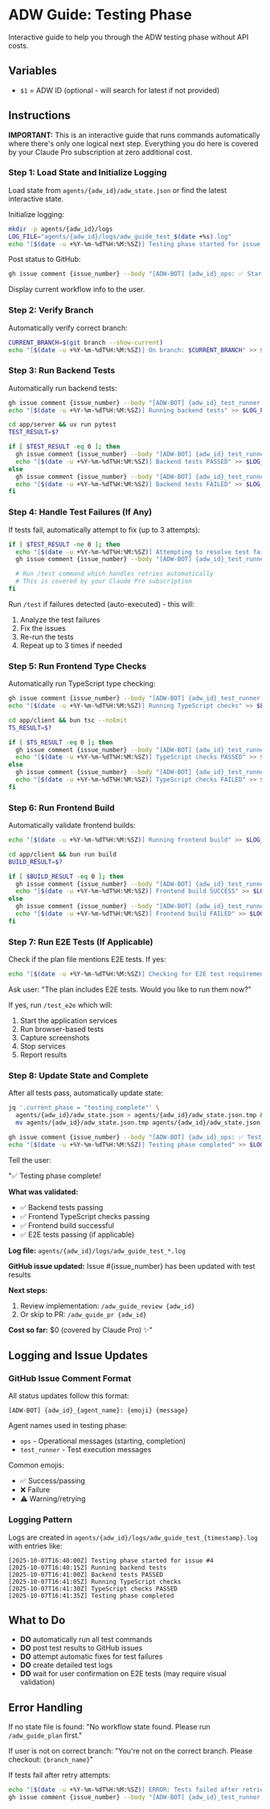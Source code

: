 # ADW Guide: Testing Phase

Interactive guide to help you through the ADW testing phase without API costs.

## Variables

- `$1` = ADW ID (optional - will search for latest if not provided)

## Instructions

**IMPORTANT:** This is an interactive guide that runs commands automatically where there's only one logical next step. Everything you do here is covered by your Claude Pro subscription at zero additional cost.

### Step 1: Load State and Initialize Logging

Load state from `agents/{adw_id}/adw_state.json` or find the latest interactive state.

Initialize logging:
```bash
mkdir -p agents/{adw_id}/logs
LOG_FILE="agents/{adw_id}/logs/adw_guide_test_$(date +%s).log"
echo "[$(date -u +%Y-%m-%dT%H:%M:%SZ)] Testing phase started for issue #{issue_number}" >> $LOG_FILE
```

Post status to GitHub:
```bash
gh issue comment {issue_number} --body "[ADW-BOT] {adw_id}_ops: ✅ Starting testing phase"
```

Display current workflow info to the user.

### Step 2: Verify Branch

Automatically verify correct branch:
```bash
CURRENT_BRANCH=$(git branch --show-current)
echo "[$(date -u +%Y-%m-%dT%H:%M:%SZ)] On branch: $CURRENT_BRANCH" >> $LOG_FILE
```

### Step 3: Run Backend Tests

Automatically run backend tests:
```bash
gh issue comment {issue_number} --body "[ADW-BOT] {adw_id}_test_runner: ✅ Running backend tests"
echo "[$(date -u +%Y-%m-%dT%H:%M:%SZ)] Running backend tests" >> $LOG_FILE

cd app/server && uv run pytest
TEST_RESULT=$?

if [ $TEST_RESULT -eq 0 ]; then
  gh issue comment {issue_number} --body "[ADW-BOT] {adw_id}_test_runner: ✅ Backend tests: PASSED"
  echo "[$(date -u +%Y-%m-%dT%H:%M:%SZ)] Backend tests PASSED" >> $LOG_FILE
else
  gh issue comment {issue_number} --body "[ADW-BOT] {adw_id}_test_runner: ❌ Backend tests: FAILED"
  echo "[$(date -u +%Y-%m-%dT%H:%M:%SZ)] Backend tests FAILED" >> $LOG_FILE
fi
```

### Step 4: Handle Test Failures (If Any)

If tests fail, automatically attempt to fix (up to 3 attempts):

```bash
if [ $TEST_RESULT -ne 0 ]; then
  echo "[$(date -u +%Y-%m-%dT%H:%M:%SZ)] Attempting to resolve test failures" >> $LOG_FILE
  gh issue comment {issue_number} --body "[ADW-BOT] {adw_id}_test_runner: ⚠️ Attempting to resolve test failures"

  # Run /test command which handles retries automatically
  # This is covered by your Claude Pro subscription
fi
```

Run `/test` if failures detected (auto-executed) - this will:
1. Analyze the test failures
2. Fix the issues
3. Re-run the tests
4. Repeat up to 3 times if needed

### Step 5: Run Frontend Type Checks

Automatically run TypeScript type checking:
```bash
gh issue comment {issue_number} --body "[ADW-BOT] {adw_id}_test_runner: ✅ Running frontend type checks"
echo "[$(date -u +%Y-%m-%dT%H:%M:%SZ)] Running TypeScript checks" >> $LOG_FILE

cd app/client && bun tsc --noEmit
TS_RESULT=$?

if [ $TS_RESULT -eq 0 ]; then
  gh issue comment {issue_number} --body "[ADW-BOT] {adw_id}_test_runner: ✅ Frontend type checks: PASSED"
  echo "[$(date -u +%Y-%m-%dT%H:%M:%SZ)] TypeScript checks PASSED" >> $LOG_FILE
else
  gh issue comment {issue_number} --body "[ADW-BOT] {adw_id}_test_runner: ❌ Frontend type checks: FAILED"
  echo "[$(date -u +%Y-%m-%dT%H:%M:%SZ)] TypeScript checks FAILED" >> $LOG_FILE
fi
```

### Step 6: Run Frontend Build

Automatically validate frontend builds:
```bash
echo "[$(date -u +%Y-%m-%dT%H:%M:%SZ)] Running frontend build" >> $LOG_FILE

cd app/client && bun run build
BUILD_RESULT=$?

if [ $BUILD_RESULT -eq 0 ]; then
  gh issue comment {issue_number} --body "[ADW-BOT] {adw_id}_test_runner: ✅ Frontend build: SUCCESS"
  echo "[$(date -u +%Y-%m-%dT%H:%M:%SZ)] Frontend build SUCCESS" >> $LOG_FILE
else
  gh issue comment {issue_number} --body "[ADW-BOT] {adw_id}_test_runner: ❌ Frontend build: FAILED"
  echo "[$(date -u +%Y-%m-%dT%H:%M:%SZ)] Frontend build FAILED" >> $LOG_FILE
fi
```

### Step 7: Run E2E Tests (If Applicable)

Check if the plan file mentions E2E tests. If yes:

```bash
echo "[$(date -u +%Y-%m-%dT%H:%M:%SZ)] Checking for E2E test requirements" >> $LOG_FILE
```

Ask user: "The plan includes E2E tests. Would you like to run them now?"

If yes, run `/test_e2e` which will:
1. Start the application services
2. Run browser-based tests
3. Capture screenshots
4. Stop services
5. Report results

### Step 8: Update State and Complete

After all tests pass, automatically update state:

```bash
jq '.current_phase = "testing_complete"' \
  agents/{adw_id}/adw_state.json > agents/{adw_id}/adw_state.json.tmp && \
  mv agents/{adw_id}/adw_state.json.tmp agents/{adw_id}/adw_state.json

gh issue comment {issue_number} --body "[ADW-BOT] {adw_id}_ops: ✅ Testing phase completed"
echo "[$(date -u +%Y-%m-%dT%H:%M:%SZ)] Testing phase completed" >> $LOG_FILE
```

Tell the user:

"✅ Testing phase complete!

**What was validated:**
- ✅ Backend tests passing
- ✅ Frontend TypeScript checks passing
- ✅ Frontend build successful
- ✅ E2E tests passing (if applicable)

**Log file:** `agents/{adw_id}/logs/adw_guide_test_*.log`

**GitHub issue updated:** Issue #{issue_number} has been updated with test results

**Next steps:**
1. Review implementation: `/adw_guide_review {adw_id}`
2. Or skip to PR: `/adw_guide_pr {adw_id}`

**Cost so far:** $0 (covered by Claude Pro) ✨"

## Logging and Issue Updates

### GitHub Issue Comment Format
All status updates follow this format:
```
[ADW-BOT] {adw_id}_{agent_name}: {emoji} {message}
```

Agent names used in testing phase:
- `ops` - Operational messages (starting, completion)
- `test_runner` - Test execution messages

Common emojis:
- ✅ Success/passing
- ❌ Failure
- ⚠️ Warning/retrying

### Logging Pattern
Logs are created in `agents/{adw_id}/logs/adw_guide_test_{timestamp}.log` with entries like:
```
[2025-10-07T16:40:00Z] Testing phase started for issue #4
[2025-10-07T16:40:15Z] Running backend tests
[2025-10-07T16:41:00Z] Backend tests PASSED
[2025-10-07T16:41:05Z] Running TypeScript checks
[2025-10-07T16:41:30Z] TypeScript checks PASSED
[2025-10-07T16:41:35Z] Testing phase completed
```

## What to Do

- **DO** automatically run all test commands
- **DO** post test results to GitHub issues
- **DO** attempt automatic fixes for test failures
- **DO** create detailed test logs
- **DO** wait for user confirmation on E2E tests (may require visual validation)

## Error Handling

If no state file is found:
"No workflow state found. Please run `/adw_guide_plan` first."

If user is not on correct branch:
"You're not on the correct branch. Please checkout: `{branch_name}`"

If tests fail after retry attempts:
```bash
echo "[$(date -u +%Y-%m-%dT%H:%M:%SZ)] ERROR: Tests failed after retries" >> $LOG_FILE
gh issue comment {issue_number} --body "[ADW-BOT] {adw_id}_test_runner: ❌ Tests failed after multiple attempts - manual intervention needed"
```
